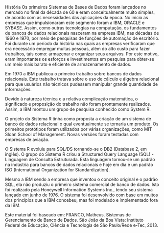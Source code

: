 História
Os primeiros Sistemas de Bases de Dados foram lançados no mercado no final da década de 60 e eram conceitualmente muito simples, de acordo com as necessidades das aplicações da época. No inicio as empresas que impulsionaram este segmento foram a IBM, ORACLE e SYBASE. Assim, como outras tecnologias na computação, os fundamentos de bancos de dados relacionais nasceram na empresa IBM, nas décadas de 1960 e 1970, por meio de pesquisas de funções de automação de escritório. Foi durante um período da história nas quais as empresas verificaram que era necessário empregar muitas pessoas, além do alto custo para fazer trabalhos, tais como: armazenar e organizar seus arquivos. Por este motivo, eram importantes os esforços e investimentos em pesquisa para obter-se um meio mais barato e eficiente de armazenamento de dados.

Em 1970 a IBM publicou o primeiro trabalho sobre bancos de dados relacionais. Este trabalho tratava sobre o uso de cálculo e álgebra relacional para que usuários não técnicos pudessem manipular grande quantidade de informações.

Devido à natureza técnica e a relativa complicação matemática, o significado e proposição do trabalho não foram prontamente realizados. Assim, a IBM montou um grupo de pesquisa conhecido como System R.

O projeto do Sistema R tinha como proposta a criação de um sistema de banco de dados relacional o qual eventualmente se tornaria um produto. Os primeiros protótipos foram utilizados por várias organizações, como MIT Sloan School of Management. Novas versões foram testadas com empresas de aviação.

O Sistema R evoluiu para SQL/DS tornando-se o DB2 (Database 2, em inglês). O grupo do Sistema R criou a Structured Query Language (SQL) - Linguagem de Consulta Estruturada. Esta linguagem tornou-se um padrão na indústria para bancos de dados relacionais e hoje em dia é um padrão ISO (International Organization for Standardization).

Mesmo a IBM sendo a empresa que inventou o conceito original e o padrão SQL, ela não produziu o primeiro sistema comercial de banco de dados. Isto foi realizado pela Honeywell Information Systems Inc., tendo seu sistema lançado em junho de 1976. O sistema foi desenvolvido com base em muitos dos princípios que a IBM concebeu, mas foi modelado e implementado fora da IBM.



Este material foi baseado em:
FRANCO, Matheus. Sistemas de Gerenciamento de Banco de Dados. São João da Boa Vista: Instituto Federal de Educação, Ciência e Tecnologia de São Paulo/Rede e-Tec, 2013.